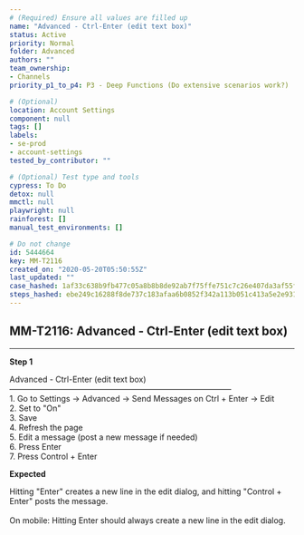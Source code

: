 ```yaml
---
# (Required) Ensure all values are filled up
name: "Advanced - Ctrl-Enter (edit text box)"
status: Active
priority: Normal
folder: Advanced
authors: ""
team_ownership: 
- Channels
priority_p1_to_p4: P3 - Deep Functions (Do extensive scenarios work?)

# (Optional)
location: Account Settings
component: null
tags: []
labels: 
- se-prod
- account-settings
tested_by_contributor: ""

# (Optional) Test type and tools
cypress: To Do
detox: null
mmctl: null
playwright: null
rainforest: []
manual_test_environments: []

# Do not change
id: 5444664
key: MM-T2116
created_on: "2020-05-20T05:50:55Z"
last_updated: ""
case_hashed: 1af33c638b9fb477c05a8b8b8de92ab7f75ffe751c7c26e407da3af55f41037ee5c631db31a17eefef7a380302e2fbfb
steps_hashed: ebe249c16288f8de737c183afaa6b0852f342a113b051c413a5e2e931aa9530668e4fc15b15f5dd6cbb92ec471a9515f
---
```


<!-- (Auto-generated) Based on frontmatter's "key" and "name" -->

## MM-T2116: Advanced - Ctrl-Enter (edit text box)

---

**Step 1**

Advanced - Ctrl-Enter (edit text box)\
————————————————————————————\
1\. Go to Settings -> Advanced -> Send Messages on Ctrl + Enter -> Edit\
2\. Set to "On"\
3\. Save\
4\. Refresh the page\
5\. Edit a message (post a new message if needed)\
6\. Press Enter\
7\. Press Control + Enter

**Expected**

Hitting "Enter" creates a new line in the edit dialog, and hitting "Control + Enter" posts the message.\
\
On mobile: Hitting Enter should always create a new line in the edit dialog.
